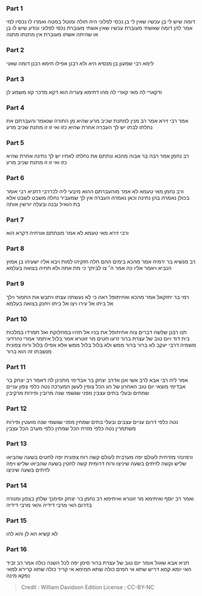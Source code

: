 
### Part 1
דומה שיש לי בן עכשיו שאין לי בן נכסי לפלוני היה חולה ומוטל במטה ואמרו לו נכסיו למי אמר להן דומה שאשתי מעוברת עכשיו שאין אשתי מעוברת נכסי לפלוני ונודע שיש לו בן או שהיתה אשתו מעוברת אין מתנתו מתנה

### Part 2
לימא רבי שמעון בן מנסיא היא ולא רבנן אפילו תימא רבנן דומה שאני

### Part 3
ודקארי לה מאי קארי לה מהו דתימא צעריה הוא דקא מדכר קא משמע לן

### Part 4
אמר רבי זירא אמר רב מנין למתנת שכיב מרע שהיא מן התורה שנאמר והעברתם את נחלתו לבתו יש לך העברה אחרת שהיא כזו ואי זו זו מתנת שכיב מרע

### Part 5
רב נחמן אמר רבה בר אבוה מהכא ונתתם את נחלתו לאחיו יש לך נתינה אחרת שהיא כזו ואי זו זו מתנת שכיב מרע

### Part 6
ורב נחמן מאי טעמא לא אמר מוהעברתם ההוא מיבעי ליה לכדרבי דתניא רבי אומר בכולן נאמרה בהן נתינה וכאן נאמרה העברה אין לך שמעביר נחלה משבט לשבט אלא בת הואיל ובנה ובעלה יורשין אותה

### Part 7
ורבי זירא מאי טעמא לא אמר מונתתם אורחיה דקרא הוא

### Part 8
רב מנשיא בר ירמיה אמר מהכא בימים ההם חלה חזקיהו למות ויבא אליו ישעיהו בן אמוץ הנביא ויאמר אליו כה אמר ה׳ צו לביתך כי מת אתה ולא תחיה בצואה בעלמא

### Part 9
רמי בר יחזקאל אמר מהכא ואחיתופל ראה כי לא נעשתה עצתו ויחבש את החמור וילך אל ביתו אל עירו ויצו אל ביתו ויחנק בצואה בעלמא

### Part 10
תנו רבנן שלשה דברים צוה אחיתופל את בניו אל תהיו במחלוקת ואל תמרדו במלכות בית דוד ויום טוב של עצרת ברור זרעו חטים מר זוטרא אמר בלול איתמר אמרי נהרדעי משמיה דרבי יעקב לא ברור ברור ממש ולא בלול בלול ממש אלא אפילו בלול ורוח צפונית מנשבתו זה הוא ברור

### Part 11
אמר ליה רבי אבא לרב אשי אנן אדרב יצחק בר אבדימי מתנינן לה דאמר רב יצחק בר אבדימי מוצאי יום טוב האחרון של חג הכל צופין לעשן המערכה נטה כלפי צפון עניים שמחים ובעלי בתים עצבין מפני שגשמי שנה מרובין ופירות מרקיבין

### Part 12
נטה כלפי דרום עניים עצבים ובעלי בתים שמחין מפני שגשמי שנה מועטין ופירות משתמרין נטה כלפי מזרח הכל שמחין כלפי מערב הכל עצבין

### Part 13
ורמינהי מזרחית לעולם יפה מערבית לעולם קשה רוח צפונית יפה לחטים בשעה שהביאו שליש וקשה לזיתים בשעה שיניצו ורוח דרומית קשה לחטין בשעה שהביאו שליש ויפה לזיתים בשעה שיניצו

### Part 14
ואמר רב יוסף ואיתימא מר זוטרא ואיתימא רב נחמן בר יצחק וסימנך שלחן בצפון ומנורה בדרום האי מרבי דידיה והאי מרבי דידיה

### Part 15
לא קשיא הא לן והא להו

### Part 16
תניא אבא שאול אומר יום טוב של עצרת ברור סימן יפה לכל השנה כולה אמר רב זביד האי יומא קמא דריש שתא אי חמים כולה שתא חמימא אי קריר כולה שתא קרירא למאי נפקא מינה

>Credit : William Davidson Edition
>License : CC-BY-NC